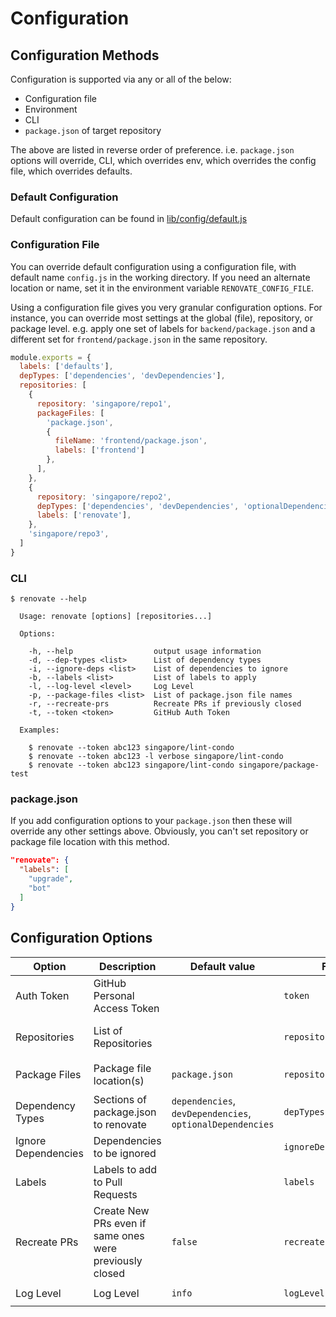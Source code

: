 # Configuration

## Configuration Methods

Configuration is supported via any or all of the below:
- Configuration file
- Environment
- CLI
- `package.json` of target repository

The above are listed in reverse order of preference.
i.e. `package.json` options will override, CLI, which overrides env, which overrides the config file, which overrides defaults.

### Default Configuration

Default configuration can be found in [lib/config/default.js](../lib/config/default.js)

### Configuration File

You can override default configuration using a configuration file, with default name `config.js` in the working directory. If you need an alternate location or name, set it in the environment variable `RENOVATE_CONFIG_FILE`.

Using a configuration file gives you very granular configuration options. For instance, you can override most settings at the global (file), repository, or package level. e.g. apply one set of labels for `backend/package.json` and a different set for `frontend/package.json` in the same repository.

```javascript
module.exports = {
  labels: ['defaults'],
  depTypes: ['dependencies', 'devDependencies'],
  repositories: [
    {
      repository: 'singapore/repo1',
      packageFiles: [
        'package.json',
        {
          fileName: 'frontend/package.json',
          labels: ['frontend']
        },
      ],
    },
    {
      repository: 'singapore/repo2',
      depTypes: ['dependencies', 'devDependencies', 'optionalDependencies'],
      labels: ['renovate'],
    },
    'singapore/repo3',
  ]
}
```

### CLI

```
$ renovate --help

  Usage: renovate [options] [repositories...]

  Options:

    -h, --help                  output usage information
    -d, --dep-types <list>      List of dependency types
    -i, --ignore-deps <list>    List of dependencies to ignore
    -b, --labels <list>         List of labels to apply
    -l, --log-level <level>     Log Level
    -p, --package-files <list>  List of package.json file names
    -r, --recreate-prs          Recreate PRs if previously closed
    -t, --token <token>         GitHub Auth Token

  Examples:

    $ renovate --token abc123 singapore/lint-condo
    $ renovate --token abc123 -l verbose singapore/lint-condo
    $ renovate --token abc123 singapore/lint-condo singapore/package-test
```

### package.json

If you add configuration options to your `package.json` then these will override any other settings above.
Obviously, you can't set repository or package file location with this method.

```json
"renovate": {
  "labels": [
    "upgrade",
    "bot"
  ]
}
```

## Configuration Options

| Option              | Description                                             | Default value                                             | File field                | Environment              | CLI                       |
|---------------------|---------------------------------------------------------|-----------------------------------------------------------|---------------------------|--------------------------|---------------------------|
| Auth Token          | GitHub Personal Access Token                            |                                                           | `token`                   | `RENOVATE_TOKEN`         | `--token`                 |
| Repositories        | List of Repositories                                    |                                                           | `repositories`            | `RENOVATE_REPOS`         | Space-delimited arguments |
| Package Files       | Package file location(s)                                | `package.json`                                            | `repository.packageFiles` | `RENOVATE_PACKAGE_FILES` | `--package-files`         |
| Dependency Types    | Sections of package.json to renovate                    | `dependencies`, `devDependencies`, `optionalDependencies` | `depTypes`                | `RENOVATE_DEP_TYPES`     | `--dep-types`             |
| Ignore Dependencies | Dependencies to be ignored                              |                                                           | `ignoreDeps`              | `RENOVATE_IGNORE_DEPS`   | `--ignore-deps`           |
| Labels              | Labels to add to Pull Requests                          |                                                           | `labels`                  | `RENOVATE_LABELS`        | `--labels`                |
| Recreate PRs        | Create New PRs even if same ones were previously closed | `false`                                                   | `recreatePrs`             | `RENOVATE_RECREATE_PRS`  | `--recreate-prs`          |
| Log Level           | Log Level                                               | `info`                                                    | `logLevel`                | `LOG_LEVEL`              | `--log-level`             |
